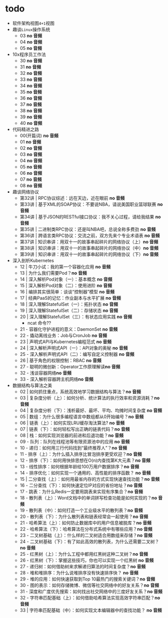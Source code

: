 # todo

* 软件架构视图`4+1`视图
* 趣谈`Linux`操作系统
	* 03 **no 音频**
	* 04 **no 音频**
	* 05 **no 音频**
* 10x程序员工作法
	* 30 **no 音频**
	* 31 **no 音频**
	* 32 **no 音频**
	* 33 **no 音频**
	* 34 **no 音频**
	* 35 **no 音频**
	* 36 **no 音频**
	* 37 **no 音频**
	* 38 **no 音频**
	* 39 **no 音频**
	* 40 **no 音频**
* 代码精进之路
	* 00(开篇词) **no 音频**
	* 01 **no 音频**
	* 02 **no 音频**
	* 03 **no 音频**
	* 04 **no 音频**
	* 05 **no 音频**
	* 06 **no 音频**
	* 07 **no 音频**
	* 08 **no 音频**
* 趣谈网络协议 
	* 第32讲 | RPC协议综述：远在天边，近在眼前 **no 音频**
	* 第33讲 | 基于XML的SOAP协议：不要说NBA，请说美国职业篮球联赛 **no 音频**
	* 第34讲 | 基于JSON的RESTful接口协议：我不关心过程，请给我结果 **no 音频**
	* 第35讲 | 二进制类RPC协议：还是叫NBA吧，总说全称多费劲 **no 音频**
	* 第36讲 | 跨语言类RPC协议：交流之前，双方先来个专业术语表 **no 音频**
	* 第37讲 | 知识串讲：用双十一的故事串起碎片的网络协议（上）**no 音频**
	* 第38讲 | 知识串讲：用双十一的故事串起碎片的网络协议（中）**no 音频**
	* 第39讲 | 知识串讲：用双十一的故事串起碎片的网络协议（下）**no 音频**
* 深入剖析Kubernetes
	* 12 | 牛刀小试：我的第一个容器化应用 **no 音频**
	* 13 | 为什么我们需要Pod？**no 音频**
	* 14 | 深入解析Pod对象（一）：基本概念 **no 音频**
	* 15 | 深入解析Pod对象（二）：使用进阶 **no 音频**
	* 16 | 编排其实很简单：谈谈“控制器”模型 **no 音频**
	* 17 | 经典PaaS的记忆：作业副本与水平扩展 **no 音频**
	* 18 | 深入理解StatefulSet（一）：拓扑状态 **no 音频**
	* 19 | 深入理解StatefulSet（二）：存储状态 **no 音频**
	* 20 | 深入理解StatefulSet（三）：有状态应用实践 **no 音频**
		* ncat 命令??
	* 21 - 容器化守护进程的意义：DaemonSet **no 音频**
	* 22 - 撬动离线业务：Job与CronJob **no 音频**
	* 23 | 声明式API与Kubernetes编程范式 **no 音频**
	* 24 | 深入解析声明式API（一）：API对象的奥秘 **no 音频**
	* 25 - 深入解析声明式API（二）：编写自定义控制器 **no 音频**
	* 26 | 基于角色的权限控制：RBAC **no 音频**
	* 27 - 聪明的微创新：Operator工作原理解读**no 音频**
	* 32 - 浅谈容器网络**no 音频**
	* 33 - 深入解析容器跨主机网络**no 音频**
* 数据结构与算法之美
	* 02 | 如何抓住重点，系统高效地学习数据结构与算法？**no 音频**
	* 03 | 复杂度分析（上）：如何分析、统计算法的执行效率和资源消耗？**no 音频**
	* 04 | 复杂度分析（下）：浅析最好、最坏、平均、均摊时间复杂度 **no 音频**
	* 05 | 数组：为什么很多编程语言中数组都从0开始编号？**no 音频**
	* 06 | 链表（上）：如何实现LRU缓存淘汰算法? **no 音频**
	* 07 | 链表（下）：如何轻松写出正确的链表代码？**no 音频**
	* 08 | 栈：如何实现浏览器的前进和后退功能？**no 音频**
	* 09 - 队列：队列在线程池等有限资源池中的应用 **no 音频**
	* 10 - 递归：如何用三行代码找到“最终推荐人”？**no 音频**
	* 11 - 排序（上）：为什么插入排序比冒泡排序更受欢迎？**no 音频**
	* 12 - 排序（下）：如何用快排思想在O(n)内查找第K大元素？**no 音频**
	* 13 - 线性排序：如何根据年龄给100万用户数据排序？**no 音频**
	* 14 - 排序优化：如何实现一个通用的、高性能的排序函数？ **no 音频**
	* 15 | 二分查找（上）：如何用最省内存的方式实现快速查找功能？**no 音频**
	* 16 - 二分查找（下）：如何快速定位IP对应的省份地址？**no 音频**
	* 17 - 跳表：为什么Redis一定要用跳表来实现有序集合？**no 音频**
	* 18 - 散列表（上）：Word文档中的单词拼写检查功能是如何实现的？**no 音频**
	* 19 - 散列表（中）：如何打造一个工业级水平的散列表？**no 音频**
	* 20 - 散列表（下）：为什么散列表和链表经常会一起使用？**no 音频**
	* 21 - 哈希算法（上）：如何防止数据库中的用户信息被脱库？**no 音频**
	* 22 - 哈希算法（下）：哈希算法在分布式系统中有哪些应用？**no 音频**
	* 23 - 二叉树基础（上）：什么样的二叉树适合用数组来存储？**no 音频**
	* 24 - 二叉树基础（下）：有了如此高效的散列表，为什么还需要二叉树？**no 音频**
	* 25 - 红黑树（上）：为什么工程中都用红黑树这种二叉树？**no 音频**
	* 26 - 红黑树（下）：掌握这些技巧，你也可以实现一个红黑树 **no 音频**
	* 27 - 递归树：如何借助树来求解递归算法的时间复杂度？**no 音频**
	* 28 - 堆和堆排序：为什么说堆排序没有快速排序快？ **no 音频**
	* 29 - 堆的应用：如何快速获取到Top 10最热门的搜索关键词？**no 音频**
	* 30 - 图的表示：如何存储微博、微信等社交网络中的好友关系？**no 音频**
	* 31 - 深度和广度优先搜索：如何找出社交网络中的三度好友关系？**no 音频**
	* 32 - 字符串匹配基础（上）：如何借助哈希算法实现高效字符串匹配？**no 音频**
	* 33 | 字符串匹配基础（中）：如何实现文本编辑器中的查找功能？ **no 音频**
	